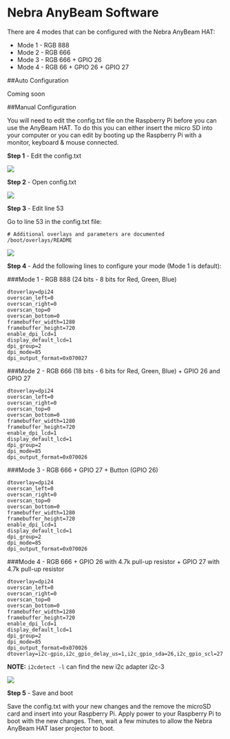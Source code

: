 # Nebra AnyBeam Software

There are 4 modes that can be configured with the Nebra AnyBeam HAT:

* Mode 1 - RGB 888
* Mode 2 - RGB 666
* Mode 3 - RGB 666 + GPIO 26
* Mode 4 - RGB 66 + GPIO 26 + GPIO 27

##Auto Configuration

Coming soon

##Manual Configuration

You will need to edit the config.txt file on the Raspberry Pi before you can use the AnyBeam HAT. To do this you can either insert the micro SD into your computer or you can edit by booting up the Raspberry Pi with a monitor, keyboard & mouse connected.

**Step 1** - Edit the config.txt

![](https://user-images.githubusercontent.com/1878314/57297747-5b5b7000-70c8-11e9-8ac1-bb4c56902582.png)

**Step 2** - Open config.txt

![](https://user-images.githubusercontent.com/1878314/57297890-b8572600-70c8-11e9-966a-00647a39ef32.png)

**Step 3** - Edit line 53

Go to line 53 in the config.txt file:

```
# Additional overlays and parameters are documented /boot/overlays/README
```
![](https://user-images.githubusercontent.com/1878314/57298612-8646c380-70ca-11e9-8966-35a1be460673.png)

**Step 4** - Add the following lines to configure your mode (Mode 1 is default):

###Mode 1 - RGB 888 (24 bits - 8 bits for Red, Green, Blue)
```
dtoverlay=dpi24
overscan_left=0
overscan_right=0
overscan_top=0
overscan_bottom=0
framebuffer_width=1280
framebuffer_height=720
enable_dpi_lcd=1
display_default_lcd=1
dpi_group=2
dpi_mode=85
dpi_output_format=0x070027
```

###Mode 2 - RGB 666 (18 bits - 6 bits for Red, Green, Blue) + GPIO 26 and GPIO 27
```
dtoverlay=dpi24
overscan_left=0
overscan_right=0
overscan_top=0
overscan_bottom=0
framebuffer_width=1280
framebuffer_height=720
enable_dpi_lcd=1
display_default_lcd=1
dpi_group=2
dpi_mode=85
dpi_output_format=0x070026
```

###Mode 3 - RGB 666 + GPIO 27 + Button (GPIO 26)
```
dtoverlay=dpi24
overscan_left=0
overscan_right=0
overscan_top=0
overscan_bottom=0
framebuffer_width=1280
framebuffer_height=720
enable_dpi_lcd=1
display_default_lcd=1
dpi_group=2
dpi_mode=85
dpi_output_format=0x070026
```

###Mode 4 - RGB 666 + GPIO 26 with 4.7k pull-up resistor + GPIO 27 with 4.7k pull-up resistor
```
dtoverlay=dpi24
overscan_left=0
overscan_right=0
overscan_top=0
overscan_bottom=0
framebuffer_width=1280
framebuffer_height=720
enable_dpi_lcd=1
display_default_lcd=1
dpi_group=2
dpi_mode=85
dpi_output_format=0x070026
dtoverlay=i2c-gpio,i2c_gpio_delay_us=1,i2c_gpio_sda=26,i2c_gpio_scl=27
```
**NOTE:** ```i2cdetect -l``` can find the new i2c adapter i2c-3

![](https://user-images.githubusercontent.com/1878314/57300134-11758880-70ce-11e9-884d-fdf5eacd57d0.png)

**Step 5** - Save and boot

Save the config.txt with your new changes and the remove the microSD card and insert into your Raspberry Pi. Apply power to your Raspberry Pi to boot with the new changes. Then, wait a few minutes to allow the Nebra AnyBeam HAT laser projector to boot.
